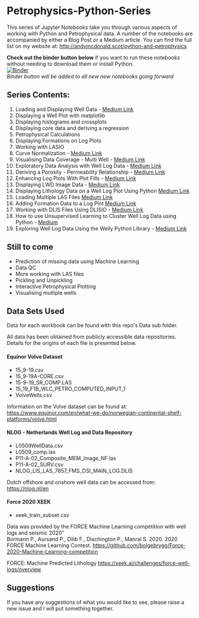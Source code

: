 # Petrophysics-Python-Series
This series of Jupyter Notebooks take you through various aspects of working with Python and Petrophysical data.
A number of the notebooks are accompanied by either a Blog Post or a Medium article. You can find the full list on my website at:
http://andymcdonald.scot/python-and-petrophysics

**Check out the binder button below** if you want to run these notebooks without needing to download them or install Python.  
[![Binder](https://mybinder.org/badge_logo.svg)](https://mybinder.org/v2/gh/andymcdgeo/Petrophysics-Python-Series/master)  
*Binder button will be added to all new new notebooks going forward*



## Series Contents:

1. Loading and Displaying Well Data  - [Medium Link](https://andymcdonaldgeo.medium.com/loading-and-displaying-well-log-data-b9568efd1d8)
2. Displaying a Well Plot with matplotlib  
3. Displaying histograms and crossplots  
4. Displaying core data and deriving a regression  
5. Petrophysical Calculations  
6. Displaying Formations on Log Plots  
7. Working with LASIO
8. Curve Normalization - [Medium Link](https://towardsdatascience.com/petrophysics-gamma-ray-normalization-in-python-9a67a335dbd)
9. Visualising Data Coverage - Multi Well - [Medium Link](https://towardsdatascience.com/visualising-well-data-coverage-using-matplotlib-f30591c89754)
10. Exploratory Data Analysis with Well Log Data - [Medium Link](https://towardsdatascience.com/exploratory-data-analysis-with-well-log-data-98ad084c4e7)
11. Deriving a Porosity - Permeability Relationship - [Medium Link](https://towardsdatascience.com/porosity-permeability-relationships-using-linear-regression-in-python-eef406dc6997)
12. Enhancing Log Plots With Plot Fills - [Medium Link](https://towardsdatascience.com/enhancing-visualization-of-well-logs-with-plot-fills-72d9dcd10c1b)
13. Displaying LWD Image Data - [Medium Link](https://andymcdonaldgeo.medium.com/displaying-logging-while-drilling-lwd-image-logs-in-python-4babb6e577ba)
14. Displaying Lithology Data on a Well Log Plot Using Python [Medium Link](https://andymcdonaldgeo.medium.com/displaying-lithology-data-using-python-and-matplotlib-58b4d251ee7a)
15. Loading Multiple LAS Files [Medium Link](https://towardsdatascience.com/loading-multiple-well-log-las-files-using-python-39ac35de99dd)
16. Adding Formation Data to a Log Plot [Medium Link](https://towardsdatascience.com/adding-formation-data-to-a-well-log-plot-3897b96a3967)
17. Working with DLIS Files Using DLISIO - [Medium Link]()
18. How to use Unsupervised Learning to Cluster Well Log Data using Python - [Medium](https://towardsdatascience.com/how-to-use-unsupervised-learning-to-cluster-well-log-data-using-python-a552713748b5)
19. Exploring Well Log Data Using the Welly Python Library - [Medium Link](https://andymcdonaldgeo.medium.com/exploring-well-log-data-using-the-welly-python-library-5e808cd3137b)

## Still to come

- Prediction of missing data using Machine Learning
- Data QC 
- More working with LAS files
- Pickling and Unpickling
- Interactive Petrophysical Plotting
- Visualising mutliple wells

## Data Sets Used

Data for each workbook can be found with this repo's Data sub folder.

All data has been obtained from publicly accessible data repositories. Details for the origins of each file is presented below.

#### Equinor Volve Dataset
- 15_9-19.csv
- 15_9-19A-CORE.csv
- 15-9-19_SR_COMP.LAS
- 15_19_F1B_WLC_PETRO_COMPUTED_INPUT_1
- VolveWells.csv

Information on the Volve dataset can be found at:
https://www.equinor.com/en/what-we-do/norwegian-continental-shelf-platforms/volve.html

#### NLOG - Netherlands Well Log and Data Repository
- L0509WellData.csv
- L0509_comp.las
- P11-A-02_Composite_MEM_Image_NF.las
- P11-A-02_SURV.csv
- NLOG_LIS_LAS_7857_FMS_DSI_MAIN_LOG.DLIS

Dutch offshore and onshore well data can be accessed from:
https://nlog.nl/en

#### Force 2020 XEEK
- xeek_train_subset.csv

Data was provided by the FORCE Machine Learning competition with well logs and seismic 2020”  
Bormann P., Aursand P., Dilib F., Dischington P., Manral S. 2020. 2020 FORCE Machine Learning Contest. https://github.com/bolgebrygg/Force-2020-Machine-Learning-competition

FORCE: Machine Predicted Lithology
https://xeek.ai/challenges/force-well-logs/overview

## Suggestions
If you have any suggestions of what you would like to see, please raise a new issue and I will put something together.
